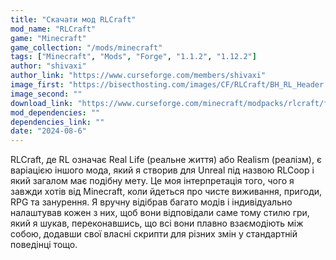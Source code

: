 ```yaml
---
title: "Скачати мод RLCraft"
mod_name: "RLCraft"
game: "Minecraft"
game_collection: "/mods/minecraft"
tags: ["Minecraft", "Mods", "Forge", "1.1.2", "1.12.2"]
author: "shivaxi"
author_link: "https://www.curseforge.com/members/shivaxi"
image_first: "https://bisecthosting.com/images/CF/RLCraft/BH_RL_Header.webp"
image_second: ""
download_link: "https://www.curseforge.com/minecraft/modpacks/rlcraft/files/all?page=1&amp;pageSize=20"
mod_dependencies: ""
dependencies_link: ""
date: "2024-08-6"
---
```


RLCraft, де RL означає Real Life (реальне життя) або Realism (реалізм), є варіацією іншого мода, який я створив для Unreal під назвою RLCoop і який загалом має подібну мету. Це моя інтерпретація того, чого я завжди хотів від Minecraft, коли йдеться про чисте виживання, пригоди, RPG та занурення.  Я вручну відібрав багато модів і індивідуально налаштував кожен з них, щоб вони відповідали саме тому стилю гри, який я шукав, переконавшись, що всі вони плавно взаємодіють між собою, додавши свої власні скрипти для різних змін у стандартній поведінці тощо.